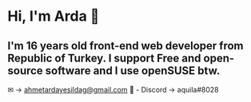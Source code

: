 # Hi, I'm Arda 👋
I'm 16 years old front-end web developer from Republic of Turkey.
I support Free and open-source software and I use openSUSE btw.
----
✉ -> ahmetardayesildag@gmail.com
🔗 - Discord -> aquila#8028

